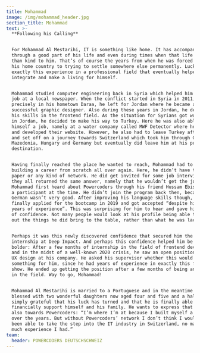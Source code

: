```yaml
---
title: Mohammad
image: /img/mohammad_header.jpg
section_title: Mohammad
text: >-
  **Following his Calling**


  For Mohammad Al Mestarihi, IT is something like home. It has accompanied him
  through a good part of his life and even during times when that life was less
  than kind to him. That’s of course the years from when he was forced to leave
  his home country to trying to settle somewhere else permanently. Luckily, it’s
  exactly this experience in a professional field that eventually helped him
  integrate and make a living for himself.


  Mohammad studied computer engineering back in Syria which helped him secure a
  job at a local newspaper. When the conflict started in Syria in 2011, more
  precisely in his hometown Daraa, he left for Jordan where he became a
  successful graphic designer. Also during these years in Jordan, he developed
  his skills in the frontend field. As the situation for Syrians got worse even
  in Jordan, he decided to make his way to Turkey. Here he was also able to find
  himself a job, namely at a water company called MWF Detector where he designed
  and developed their website. However, he also had to leave Turkey after a year
  and set off on a journey towards Switzerland which took him through Greece,
  Mazedonia, Hungary and Germany but eventually did leave him at his projected
  destination.


  Having finally reached the place he wanted to reach, Mohammad had to start
  building a career from scratch all over again. Here, he didn’t have the right
  paper or any kind of network. He did get invited for some job interviews but
  they all returned the same answer, namely that he wouldn’t get the job.
  Mohammad first heard about Powercoders through his friend Hussam Ebish who was
  a participant at the time. He didn’t join the program back then, because his
  German wasn’t very good. After improving his language skills though, he
  finally applied for the bootcamp in 2019 and got accepted “despite his many
  years of experience”. This was surprising for him to hear and gave him a boost
  of confidence. Not many people would look at his profile being able to point
  out the things he did bring to the table, rather than what he was lacking. 


  Perhaps it was this newly discovered confidence that secured him the
  internship at Deep Impact. And perhaps this confidence helped him be even
  bolder: After a few months of internship in the field of frontend development
  and in the midst of a well-known 2020 crisis, he saw an open position for UI /
  UX design at his company. He asked his supervisor whether this would be
  something for him, since he had years of experience in exactly this field to
  show. He ended up getting the position after a few months of being an intern
  in the field. Way to go, Mohammad!


  Mohammad Al Mestarihi is married to a Portuguese and in the meantime was
  blessed with two wonderful daughters now aged four and five and a half. He’s
  simply grateful that his luck has turned and that he is finally able to
  financially support himself and his family. He wants to express that gratitude
  also towards Powercoders: “I’m where I’m at because I built myself a career
  over the years. But without Powercoders’ network I don’t think I would have
  been able to take the step into the IT industry in Switzerland, no matter how
  much experience I had.”
team:
  header: POWERCODERS DEUTSCHSCHWEIZ
---
```


